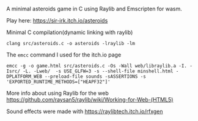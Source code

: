 A minimal asteroids game in C using Raylib and Emscripten for wasm.

Play here: https://sir-irk.itch.io/asteroids

Minimal C compilation(dynamic linking with raylib)
```
clang src/asteroids.c -o asteroids -lraylib -lm
```

The `emcc` command I used for the itch.io page
```
emcc -g -o game.html src/asteroids.c -Os -Wall web/libraylib.a -I. -Isrc/ -L. -Lweb/  -s USE_GLFW=3 -s --shell-file minshell.html -DPLATFORM_WEB --preload-file sounds -sASSERTIONS -s 'EXPORTED_RUNTIME_METHODS=["HEAPF32"]'
```

More info about using Raylib for the web https://github.com/raysan5/raylib/wiki/Working-for-Web-(HTML5)

Sound effects were made with https://raylibtech.itch.io/rfxgen
